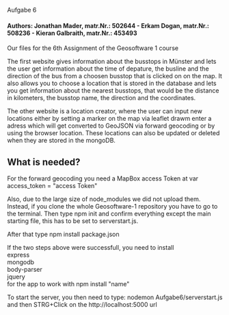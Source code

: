 </strong></h1>Aufgabe 6</strong></h1>
<h4>Authors:  Jonathan Mader, matr.Nr.: 502644 - Erkam Dogan, matr.Nr.: 508236 -  Kieran Galbraith, matr.Nr.: 453493</h4>

Our files for the 6th Assignment of the Geosoftware 1 course

The first website gives information about the busstops in Münster and lets the user get information about the time of depature,
the busline and the direction of the bus from a choosen busstop that is clicked on on the map.
It also allows you to choose a location that is stored in the database and lets you get information about the
nearest busstops, that would be the distance in kilometers, the busstop name, the direction and the coordinates.

The other website is a location creator, where the user can input new locations either by setting a marker on the map via leaflet drawm
enter a adress which will get converted to GeoJSON via forward geocoding or by using the browser location. These locations can also be updated
or deleted when they are stored in the mongoDB.

<h2>What is needed?</h2>

For the forward geocoding you need a MapBox access Token at var access_token = "access Token"

Also, due to the large size of node_modules we did not upload them. Instead, if you clone the whole Geosoftware-1 repository you have to go to the terminal.
Then type npm init and confirm everything except the main starting file, this has to be set to serverstart.js.

After that type npm install package.json

If the two steps above were successfull, you need to install <br>
express <br>
mongodb <br>
body-parser <br>
jquery <br>
for the app to work with npm install "name"

To start the server, you then need to type: nodemon Aufgabe6/serverstart.js and then STRG+Click on the http://localhost:5000 url

